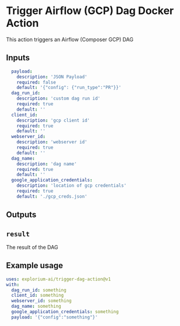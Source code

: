 # Trigger Airflow (GCP) Dag Docker Action

This action triggers an Airflow (Composer GCP) DAG
## Inputs

```yaml
  payload:
    description: 'JSON Payload'
    required: false
    default: '{"config": {"run_type":"PR"}}'
  dag_run_id:
    description: 'custom dag run id'
    required: true
    default: ''
  client_id:
    description: 'gcp client id'
    required: true
    default: ''
  webserver_id:
    description: 'webserver id'
    required: true
    default: ''         
  dag_name:
    description: 'dag name'
    required: true
    default: ''
  google_application_credentials: 
    description: 'location of gcp credentials'
    required: true
    default: './gcp_creds.json'     
```

## Outputs

## `result`

The result of the DAG

## Example usage

```yaml
uses: explorium-ai/trigger-dag-action@v1
with:
  dag_run_id: something
  client_id: something
  webserver_id: something
  dag_name: something
  google_application_credentials: something
  payload: '{"config":"something"}'
```
